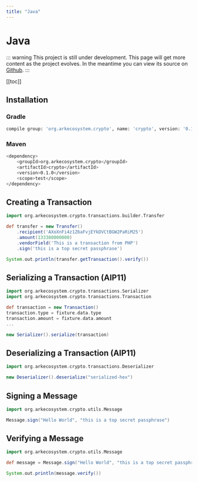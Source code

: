 ```yaml
---
title: "Java"
---
```


# Java

::: warning
This project is still under development. This page will get more content as the project evolves. In the meantime you can view its source on [Github](https://github.com/ArkEcosystem/java-crypto/).
:::

[[toc]]

## Installation

### Gradle

```bash
compile group: 'org.arkecosystem.crypto', name: 'crypto', version: '0.1.0'
```

### Maven

```bash
<dependency>
    <groupId>org.arkecosystem.crypto</groupId>
    <artifactId>crypto</artifactId>
    <version>0.1.0</version>
    <scope>test</scope>
</dependency>
```

## Creating a Transaction

```groovy
import org.arkecosystem.crypto.transactions.builder.Transfer

def transfer = new Transfer()
    .recipient('AXoXnFi4z1Z6aFvjEYkDVCtBGW2PaRiM25')
    .amount(133380000000)
    .vendorField('This is a transaction from PHP')
    .sign('this is a top secret passphrase')

System.out.println(transfer.getTransaction().verify())
```

## Serializing a Transaction (AIP11)

```groovy
import org.arkecosystem.crypto.transactions.Serializer
import org.arkecosystem.crypto.transactions.Transaction

def transaction = new Transaction()
transaction.type = fixture.data.type
transaction.amount = fixture.data.amount
...

new Serializer().serialize(transaction)
```

## Deserializing a Transaction (AIP11)

```groovy
import org.arkecosystem.crypto.transactions.Deserializer

new Deserializer().deserialize("serialized-hex")
```

## Signing a Message

```groovy
import org.arkecosystem.crypto.utils.Message

Message.sign("Hello World", "this is a top secret passphrase")
```

## Verifying a Message

```groovy
import org.arkecosystem.crypto.utils.Message

def message = Message.sign("Hello World", "this is a top secret passphrase")

System.out.println(message.verify())
```

